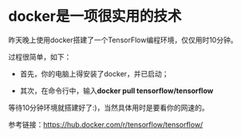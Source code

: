 docker是一项很实用的技术
====
昨天晚上使用docker搭建了一个TensorFlow编程环境，仅仅用时10分钟。

过程很简单，如下：

+ 首先，你的电脑上得安装了docker，并已启动；

+ 其次，在命令行中，输入**docker pull tensorflow/tensorflow**

等待10分钟环境就搭建好了:)，当然具体用时是要看你的网速的。

参考链接：https://hub.docker.com/r/tensorflow/tensorflow/
